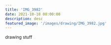 ```yaml
---
title: 'IMG_3982'
date: 2021-10-18 00:00:00
description: desc
featured_image: '/images/drawing/IMG_3982.jpg'
---
```


drawing stuff